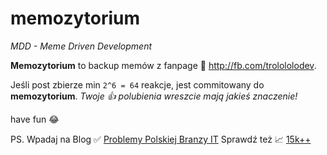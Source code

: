 # memozytorium
_MDD - Meme Driven Development_

**Memozytorium** to backup memów z fanpage 💩 http://fb.com/trolololodev. 

Jeśli post zbierze min `2^6 = 64` reakcje, jest commitowany do **memozytorium**. _Twoje 👍 polubienia wreszcie mają jakieś znaczenie!_

have fun 😂

PS.
Wpadaj na Blog ✅ [Problemy Polskiej Branzy IT](https://ppbit.pl/)
Sprawdź też 📈 [15k++](http://15kplusplus.pl/)

